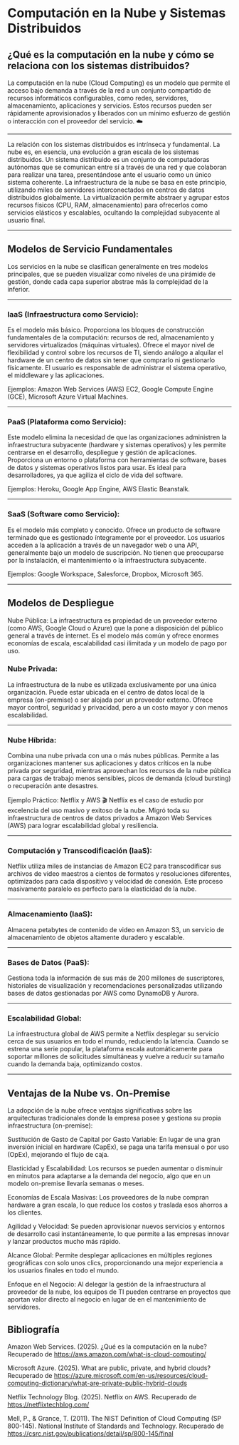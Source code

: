 # Computación en la Nube y Sistemas Distribuidos

## ¿Qué es la computación en la nube y cómo se relaciona con los sistemas distribuidos?
La computación en la nube (Cloud Computing) es un modelo que permite el acceso bajo demanda a través de la red a un conjunto compartido de recursos informáticos configurables, como redes, servidores, almacenamiento, aplicaciones y servicios. Estos recursos pueden ser rápidamente aprovisionados y liberados con un mínimo esfuerzo de gestión o interacción con el proveedor del servicio. ☁️

---
La relación con los sistemas distribuidos es intrínseca y fundamental. La nube es, en esencia, una evolución a gran escala de los sistemas distribuidos. Un sistema distribuido es un conjunto de computadoras autónomas que se comunican entre sí a través de una red y que colaboran para realizar una tarea, presentándose ante el usuario como un único sistema coherente. La infraestructura de la nube se basa en este principio, utilizando miles de servidores interconectados en centros de datos distribuidos globalmente. La virtualización permite abstraer y agrupar estos recursos físicos (CPU, RAM, almacenamiento) para ofrecerlos como servicios elásticos y escalables, ocultando la complejidad subyacente al usuario final.

---
## Modelos de Servicio Fundamentales
Los servicios en la nube se clasifican generalmente en tres modelos principales, que se pueden visualizar como niveles de una pirámide de gestión, donde cada capa superior abstrae más la complejidad de la inferior.

--- 
### IaaS (Infraestructura como Servicio): 
Es el modelo más básico. Proporciona los bloques de construcción fundamentales de la computación: recursos de red, almacenamiento y servidores virtualizados (máquinas virtuales). Ofrece el mayor nivel de flexibilidad y control sobre los recursos de TI, siendo análogo a alquilar el hardware de un centro de datos sin tener que comprarlo ni gestionarlo físicamente. El usuario es responsable de administrar el sistema operativo, el middleware y las aplicaciones.

Ejemplos: Amazon Web Services (AWS) EC2, Google Compute Engine (GCE), Microsoft Azure Virtual Machines.

---
### PaaS (Plataforma como Servicio): 
Este modelo elimina la necesidad de que las organizaciones administren la infraestructura subyacente (hardware y sistemas operativos) y les permite centrarse en el desarrollo, despliegue y gestión de aplicaciones. Proporciona un entorno o plataforma con herramientas de software, bases de datos y sistemas operativos listos para usar. Es ideal para desarrolladores, ya que agiliza el ciclo de vida del software.

Ejemplos: Heroku, Google App Engine, AWS Elastic Beanstalk.

---
### SaaS (Software como Servicio):
Es el modelo más completo y conocido. Ofrece un producto de software terminado que es gestionado íntegramente por el proveedor. Los usuarios acceden a la aplicación a través de un navegador web o una API, generalmente bajo un modelo de suscripción. No tienen que preocuparse por la instalación, el mantenimiento o la infraestructura subyacente.

Ejemplos: Google Workspace, Salesforce, Dropbox, Microsoft 365.

---
## Modelos de Despliegue
Nube Pública: La infraestructura es propiedad de un proveedor externo (como AWS, Google Cloud o Azure) que la pone a disposición del público general a través de internet. Es el modelo más común y ofrece enormes economías de escala, escalabilidad casi ilimitada y un modelo de pago por uso.

### Nube Privada: 
La infraestructura de la nube es utilizada exclusivamente por una única organización. Puede estar ubicada en el centro de datos local de la empresa (on-premise) o ser alojada por un proveedor externo. Ofrece mayor control, seguridad y privacidad, pero a un costo mayor y con menos escalabilidad.

---
### Nube Híbrida: 
Combina una nube privada con una o más nubes públicas. Permite a las organizaciones mantener sus aplicaciones y datos críticos en la nube privada por seguridad, mientras aprovechan los recursos de la nube pública para cargas de trabajo menos sensibles, picos de demanda (cloud bursting) o recuperación ante desastres.

Ejemplo Práctico: Netflix y AWS 🎬
Netflix es el caso de estudio por excelencia del uso masivo y exitoso de la nube. Migró toda su infraestructura de centros de datos privados a Amazon Web Services (AWS) para lograr escalabilidad global y resiliencia.

---
### Computación y Transcodificación (IaaS):
Netflix utiliza miles de instancias de Amazon EC2 para transcodificar sus archivos de video maestros a cientos de formatos y resoluciones diferentes, optimizados para cada dispositivo y velocidad de conexión. Este proceso masivamente paralelo es perfecto para la elasticidad de la nube.

---
### Almacenamiento (IaaS): 
Almacena petabytes de contenido de video en Amazon S3, un servicio de almacenamiento de objetos altamente duradero y escalable.

---
### Bases de Datos (PaaS): 
Gestiona toda la información de sus más de 200 millones de suscriptores, historiales de visualización y recomendaciones personalizadas utilizando bases de datos gestionadas por AWS como DynamoDB y Aurora.

---
### Escalabilidad Global: 
La infraestructura global de AWS permite a Netflix desplegar su servicio cerca de sus usuarios en todo el mundo, reduciendo la latencia. Cuando se estrena una serie popular, la plataforma escala automáticamente para soportar millones de solicitudes simultáneas y vuelve a reducir su tamaño cuando la demanda baja, optimizando costos.

---
## Ventajas de la Nube vs. On-Premise
La adopción de la nube ofrece ventajas significativas sobre las arquitecturas tradicionales donde la empresa posee y gestiona su propia infraestructura (on-premise):

Sustitución de Gasto de Capital por Gasto Variable: En lugar de una gran inversión inicial en hardware (CapEx), se paga una tarifa mensual o por uso (OpEx), mejorando el flujo de caja.

Elasticidad y Escalabilidad: Los recursos se pueden aumentar o disminuir en minutos para adaptarse a la demanda del negocio, algo que en un modelo on-premise llevaría semanas o meses.

Economías de Escala Masivas: Los proveedores de la nube compran hardware a gran escala, lo que reduce los costos y traslada esos ahorros a los clientes.

Agilidad y Velocidad: Se pueden aprovisionar nuevos servicios y entornos de desarrollo casi instantáneamente, lo que permite a las empresas innovar y lanzar productos mucho más rápido.

Alcance Global: Permite desplegar aplicaciones en múltiples regiones geográficas con solo unos clics, proporcionando una mejor experiencia a los usuarios finales en todo el mundo.

Enfoque en el Negocio: Al delegar la gestión de la infraestructura al proveedor de la nube, los equipos de TI pueden centrarse en proyectos que aportan valor directo al negocio en lugar de en el mantenimiento de servidores.

## Bibliografía
Amazon Web Services. (2025). ¿Qué es la computación en la nube? Recuperado de https://aws.amazon.com/what-is-cloud-computing/

Microsoft Azure. (2025). What are public, private, and hybrid clouds? Recuperado de https://azure.microsoft.com/en-us/resources/cloud-computing-dictionary/what-are-private-public-hybrid-clouds

Netflix Technology Blog. (2025). Netflix on AWS. Recuperado de https://netflixtechblog.com/

Mell, P., & Grance, T. (2011). The NIST Definition of Cloud Computing (SP 800-145). National Institute of Standards and Technology. Recuperado de https://csrc.nist.gov/publications/detail/sp/800-145/final

